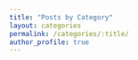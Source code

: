 ```yaml
---
title: "Posts by Category"
layout: categories
permalink: /categories/:title/
author_profile: true
---
```

